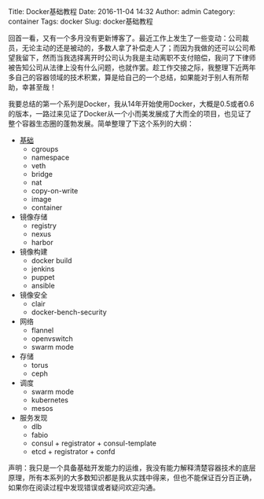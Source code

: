 Title: Docker基础教程
Date: 2016-11-04 14:32
Author: admin
Category: container
Tags: docker
Slug: docker基础教程

回首一看，又有一个多月没有更新博客了。最近工作上发生了一些变动：公司裁员，无论主动的还是被动的，多数人拿了补偿走人了；而因为我做的还可以公司希望我留下，然而当我选择离开时公司认为我是主动离职不支付赔偿，我问了下律师被告知公司从法律上没有什么问题，也就作罢。趁工作交接之际，我整理下近两年多自己的容器领域的技术积累，算是给自己的一个总结，如果能对于别人有所帮助，幸甚至哉！

我要总结的第一个系列是Docker，我从14年开始使用Docker，大概是0.5或者0.6的版本，一路过来见证了Docker从一个小而美发展成了大而全的项目，也见证了整个容器生态圈的蓬勃发展。简单整理了下这个系列的大纲：


* [基础](/docker基础教程之基本概念.md)
    * cgroups
    * namespace
    * veth
    * bridge
    * nat
    * copy-on-write
    * image
    * container
* 镜像存储
    * registry
    * nexus
    * harbor
* 镜像构建
    * docker build
    * jenkins
    * puppet
    * ansible
* 镜像安全
    * clair
    * docker-bench-security
* 网络
    * flannel
    * openvswitch
    * swarm mode
* 存储
    * torus
    * ceph
* 调度
    * swarm mode
    * kubernetes
    * mesos
* 服务发现
    * dlb
    * fabio
    * consul + registrator + consul-template
    * etcd + registrator + confd

声明：我只是一个具备基础开发能力的运维，我没有能力解释清楚容器技术的底层原理，所有本系列的大多数知识都是我从实践中得来，但也不能保证百分百正确，如果你在阅读过程中发现错误或者疑问欢迎沟通。 
